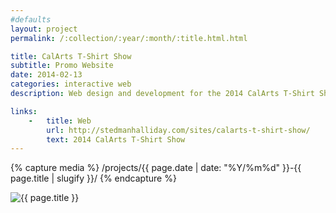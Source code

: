 ```yaml
---
#defaults
layout: project
permalink: /:collection/:year/:month/:title.html.html

title: CalArts T-Shirt Show
subtitle: Promo Website
date: 2014-02-13
categories: interactive web
description: Web design and development for the 2014 CalArts T-Shirt Show (collaboration with [Brian Thompsen](http://www.brianthompsen.com/)). The show is an annual student fundraiser that invites current students, alumni, and faculty of the CalArts Graphic Design program to design t-shirts and tote bags which are then screen printed en masse and sold to the institute. The web page catalogs all designs and designers for the year and aesthetically builds on other collateral used to brand the event.

links:
    -   title: Web
        url: http://stedmanhalliday.com/sites/calarts-t-shirt-show/
        text: 2014 CalArts T-Shirt Show
---
```


<!-- set project media path -->
{% capture media %}
    /projects/{{ page.date | date: "%Y/%m%d" }}-{{ page.title | slugify }}/
{% endcapture %}
<!-- end -->

<!-- media -->
<img class="span8" src="{{media|strip}}file.jpg" alt="{{ page.title }}">
